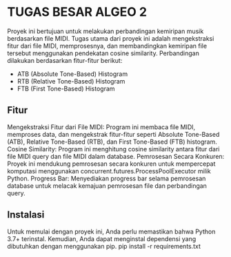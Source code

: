 # TUGAS BESAR ALGEO 2
Proyek ini bertujuan untuk melakukan perbandingan kemiripan musik berdasarkan file MIDI. Tugas utama dari proyek ini adalah mengekstraksi fitur dari file MIDI, memprosesnya, dan membandingkan kemiripan file tersebut menggunakan pendekatan cosine similarity. Perbandingan dilakukan berdasarkan fitur-fitur berikut:

- ATB (Absolute Tone-Based) Histogram
- RTB (Relative Tone-Based) Histogram
- FTB (First Tone-Based) Histogram

## Fitur
Mengekstraksi Fitur dari File MIDI: Program ini membaca file MIDI, memproses data, dan mengekstrak fitur-fitur seperti Absolute Tone-Based (ATB), Relative Tone-Based (RTB), dan First Tone-Based (FTB) histogram.
Cosine Similarity: Program ini menghitung cosine similarity antara fitur dari file MIDI query dan file MIDI dalam database.
Pemrosesan Secara Konkuren: Proyek ini mendukung pemrosesan secara konkuren untuk mempercepat komputasi menggunakan concurrent.futures.ProcessPoolExecutor milik Python.
Progress Bar: Menyediakan progress bar selama pemrosesan database untuk melacak kemajuan pemrosesan file dan perbandingan query.

## Instalasi
Untuk memulai dengan proyek ini, Anda perlu memastikan bahwa Python 3.7+ terinstal. Kemudian, Anda dapat menginstal dependensi yang dibutuhkan dengan menggunakan pip.
pip install -r requirements.txt
